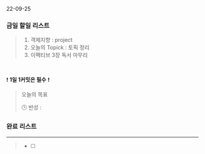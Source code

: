 22-09-25
### 금일 할일 리스트


>  1. 객체지향 : project
>  2. 오늘의 Topick : 토픽 정리
>  3. 이팩티브 3장 독서 마무리


<br/>

❗ **1일 1커밋은 필수** ❗

> 오늘의 목표
>
> 🕒 반성 :
>

### 완료 리스트

---
> - [ ]